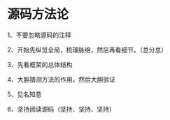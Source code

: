 # 源码方法论

1、不要忽略源码的注释

2、开始先纵览全局，梳理脉络，然后再看细节。（总分总）

3、先看框架的总体结构

4、大胆猜测方法的作用，然后大胆验证

5、见名知意

6、坚持阅读源码（坚持、坚持、坚持）

